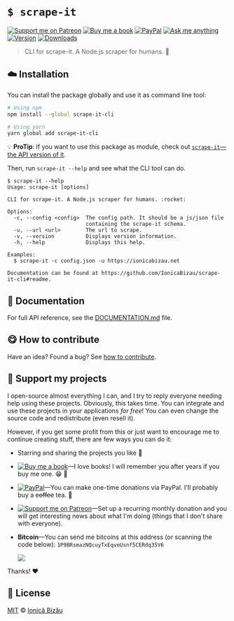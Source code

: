 <!-- Please do not edit this file. Edit the `blah` field in the `package.json` instead. If in doubt, open an issue. -->


# `$ scrape-it`

 [![Support me on Patreon][badge_patreon]][patreon] [![Buy me a book][badge_amazon]][amazon] [![PayPal][badge_paypal_donate]][paypal-donations] [![Ask me anything](https://img.shields.io/badge/ask%20me-anything-1abc9c.svg)](https://github.com/IonicaBizau/ama) [![Version](https://img.shields.io/npm/v/scrape-it-cli.svg)](https://www.npmjs.com/package/scrape-it-cli) [![Downloads](https://img.shields.io/npm/dt/scrape-it-cli.svg)](https://www.npmjs.com/package/scrape-it-cli)

> CLI for scrape-it. A Node.js scraper for humans. :rocket:

## :cloud: Installation

You can install the package globally and use it as command line tool:


```sh
# Using npm
npm install --global scrape-it-cli

# Using yarn
yarn global add scrape-it-cli
```

:bulb: **ProTip**: If you want to use this package as module, check out [`scrape-it`—the API version of it](http://github.com/IonicaBizau/scrape-it).


Then, run `scrape-it --help` and see what the CLI tool can do.


```
$ scrape-it --help
Usage: scrape-it [options]

CLI for scrape-it. A Node.js scraper for humans. :rocket:

Options:
  -c, --config <config>  The config path. It should be a js/json file
                         containing the scrape-it schema.
  -u, --url <url>        The url to scrape.
  -v, --version          Displays version information.
  -h, --help             Displays this help.

Examples:
  $ scrape-it -c config.json -u https://ionicabizau.net

Documentation can be found at https://github.com/IonicaBizau/scrape-it-cli#readme.
```

## :memo: Documentation

For full API reference, see the [DOCUMENTATION.md][docs] file.

## :yum: How to contribute
Have an idea? Found a bug? See [how to contribute][contributing].


## :sparkling_heart: Support my projects

I open-source almost everything I can, and I try to reply everyone needing help using these projects. Obviously,
this takes time. You can integrate and use these projects in your applications *for free*! You can even change the source code and redistribute (even resell it).

However, if you get some profit from this or just want to encourage me to continue creating stuff, there are few ways you can do it:

 - Starring and sharing the projects you like :rocket:
 - [![Buy me a book][badge_amazon]][amazon]—I love books! I will remember you after years if you buy me one. :grin: :book:
 - [![PayPal][badge_paypal]][paypal-donations]—You can make one-time donations via PayPal. I'll probably buy a ~~coffee~~ tea. :tea:
 - [![Support me on Patreon][badge_patreon]][patreon]—Set up a recurring monthly donation and you will get interesting news about what I'm doing (things that I don't share with everyone).
 - **Bitcoin**—You can send me bitcoins at this address (or scanning the code below): `1P9BRsmazNQcuyTxEqveUsnf5CERdq35V6`

    ![](https://i.imgur.com/z6OQI95.png)

Thanks! :heart:



## :scroll: License

[MIT][license] © [Ionică Bizău][website]

[badge_patreon]: http://ionicabizau.github.io/badges/patreon.svg
[badge_amazon]: http://ionicabizau.github.io/badges/amazon.svg
[badge_paypal]: http://ionicabizau.github.io/badges/paypal.svg
[badge_paypal_donate]: http://ionicabizau.github.io/badges/paypal_donate.svg
[patreon]: https://www.patreon.com/ionicabizau
[amazon]: http://amzn.eu/hRo9sIZ
[paypal-donations]: https://www.paypal.com/cgi-bin/webscr?cmd=_s-xclick&hosted_button_id=RVXDDLKKLQRJW
[donate-now]: http://i.imgur.com/6cMbHOC.png

[license]: http://showalicense.com/?fullname=Ionic%C4%83%20Biz%C4%83u%20%3Cbizauionica%40gmail.com%3E%20(https%3A%2F%2Fionicabizau.net)&year=2018#license-mit
[website]: https://ionicabizau.net
[contributing]: /CONTRIBUTING.md
[docs]: /DOCUMENTATION.md
